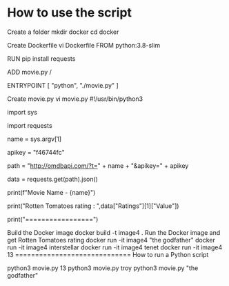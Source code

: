 # How to use the script
Create a folder mkdir docker
cd docker

Create Dockerfile
vi Dockerfile
FROM python:3.8-slim

RUN pip install requests

ADD movie.py /

ENTRYPOINT [ "python", "./movie.py" ]

Create movie.py
vi movie.py
#!/usr/bin/python3

import sys

import requests

name = sys.argv[1]

apikey = "f46744fc"

path = "http://omdbapi.com/?t=" + name + "&apikey=" + apikey

data = requests.get(path).json()

print(f"Movie Name - {name}")

print("Rotten Tomatoes rating : ",data["Ratings"][1]["Value"])

print("=================")

Build the Docker image
docker build -t image4 .
Run the Docker image and get Rotten Tomatoes rating
docker run -it image4 "the godfather"
docker run -it image4 interstellar
docker run -it image4 tenet
docker run -it image4 13
============================= How to run a Python script

python3 movie.py 13
python3 movie.py troy
python3 movie.py "the godfather"
